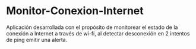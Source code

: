 Monitor-Conexion-Internet
=========================

Aplicación desarrollada con el propósito de monitorear el estado de la conexión a Internet a través de wi-fi, al detectar desconexión en 2 intentos de ping emitir una alerta.

